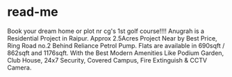 # read-me
Book your dream home or plot nr cg's 1st golf course!!!!
Anugrah is a Residential Project in Raipur. Approx 2.5Acres Project Near by Best Price, Ring Road no.2 Behind Reliance Petrol Pump. Flats are available in 690sqft / 862sqft and 1176sqft. With the Best Modern Amenities Like Podium  Garden, Club House, 24x7 Security, Covered Campus, Fire Extinguish & CCTV Camera. 
